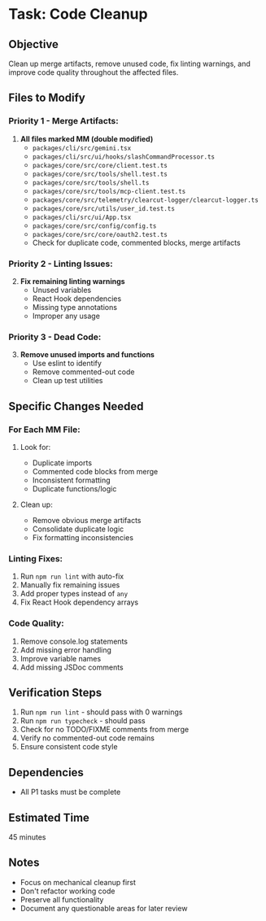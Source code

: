 # Task: Code Cleanup

## Objective
Clean up merge artifacts, remove unused code, fix linting warnings, and improve code quality throughout the affected files.

## Files to Modify

### Priority 1 - Merge Artifacts:
1. **All files marked MM (double modified)**
   - `packages/cli/src/gemini.tsx`
   - `packages/cli/src/ui/hooks/slashCommandProcessor.ts`
   - `packages/core/src/core/client.test.ts`
   - `packages/core/src/tools/shell.test.ts`
   - `packages/core/src/tools/shell.ts`
   - `packages/core/src/tools/mcp-client.test.ts`
   - `packages/core/src/telemetry/clearcut-logger/clearcut-logger.ts`
   - `packages/core/src/utils/user_id.test.ts`
   - `packages/cli/src/ui/App.tsx`
   - `packages/core/src/config/config.ts`
   - `packages/core/src/core/oauth2.test.ts`
   - Check for duplicate code, commented blocks, merge artifacts

### Priority 2 - Linting Issues:
2. **Fix remaining linting warnings**
   - Unused variables
   - React Hook dependencies
   - Missing type annotations
   - Improper any usage

### Priority 3 - Dead Code:
3. **Remove unused imports and functions**
   - Use eslint to identify
   - Remove commented-out code
   - Clean up test utilities

## Specific Changes Needed

### For Each MM File:
1. Look for:
   - Duplicate imports
   - Commented code blocks from merge
   - Inconsistent formatting
   - Duplicate functions/logic

2. Clean up:
   - Remove obvious merge artifacts
   - Consolidate duplicate logic
   - Fix formatting inconsistencies

### Linting Fixes:
1. Run `npm run lint` with auto-fix
2. Manually fix remaining issues
3. Add proper types instead of `any`
4. Fix React Hook dependency arrays

### Code Quality:
1. Remove console.log statements
2. Add missing error handling
3. Improve variable names
4. Add missing JSDoc comments

## Verification Steps
1. Run `npm run lint` - should pass with 0 warnings
2. Run `npm run typecheck` - should pass
3. Check for no TODO/FIXME comments from merge
4. Verify no commented-out code remains
5. Ensure consistent code style

## Dependencies
- All P1 tasks must be complete

## Estimated Time
45 minutes

## Notes
- Focus on mechanical cleanup first
- Don't refactor working code
- Preserve all functionality
- Document any questionable areas for later review